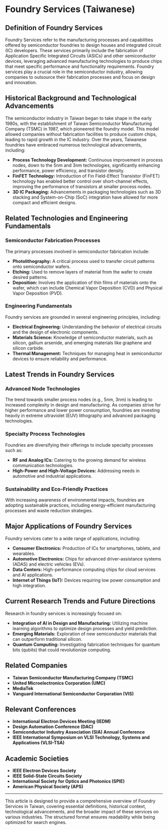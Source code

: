 # Foundry Services (Taiwanese)

## Definition of Foundry Services

Foundry Services refer to the manufacturing processes and capabilities offered by semiconductor foundries to design houses and integrated circuit (IC) developers. These services primarily include the fabrication of Application Specific Integrated Circuits (ASICs) and other semiconductor devices, leveraging advanced manufacturing technologies to produce chips that meet specific performance and functionality requirements. Foundry services play a crucial role in the semiconductor industry, allowing companies to outsource their fabrication processes and focus on design and innovation.

## Historical Background and Technological Advancements

The semiconductor industry in Taiwan began to take shape in the early 1980s, with the establishment of Taiwan Semiconductor Manufacturing Company (TSMC) in 1987, which pioneered the foundry model. This model allowed companies without fabrication facilities to produce custom chips, leading to rapid growth in the IC industry. Over the years, Taiwanese foundries have embraced numerous technological advancements, including:

- **Process Technology Development:** Continuous improvement in process nodes, down to the 5nm and 3nm technologies, significantly enhancing performance, power efficiency, and transistor density.
- **FinFET Technology:** Introduction of Fin Field-Effect Transistor (FinFET) technology has enabled better control over short-channel effects, improving the performance of transistors at smaller process nodes.
- **3D IC Packaging:** Advancements in packaging technologies such as 3D stacking and System-on-Chip (SoC) integration have allowed for more compact and efficient designs.

## Related Technologies and Engineering Fundamentals

### Semiconductor Fabrication Processes

The primary processes involved in semiconductor fabrication include:

- **Photolithography:** A critical process used to transfer circuit patterns onto semiconductor wafers.
- **Etching:** Used to remove layers of material from the wafer to create desired patterns.
- **Deposition:** Involves the application of thin films of materials onto the wafer, which can include Chemical Vapor Deposition (CVD) and Physical Vapor Deposition (PVD).

### Engineering Fundamentals

Foundry services are grounded in several engineering principles, including:

- **Electrical Engineering:** Understanding the behavior of electrical circuits and the design of electronic components.
- **Materials Science:** Knowledge of semiconductor materials, such as silicon, gallium arsenide, and emerging materials like graphene and silicon carbide.
- **Thermal Management:** Techniques for managing heat in semiconductor devices to ensure reliability and performance.

## Latest Trends in Foundry Services

### Advanced Node Technologies

The trend towards smaller process nodes (e.g., 5nm, 3nm) is leading to increased complexity in design and manufacturing. As companies strive for higher performance and lower power consumption, foundries are investing heavily in extreme ultraviolet (EUV) lithography and advanced packaging technologies.

### Specialty Process Technologies

Foundries are diversifying their offerings to include specialty processes such as:

- **RF and Analog ICs:** Catering to the growing demand for wireless communication technologies.
- **High-Power and High-Voltage Devices:** Addressing needs in automotive and industrial applications.

### Sustainability and Eco-Friendly Practices

With increasing awareness of environmental impacts, foundries are adopting sustainable practices, including energy-efficient manufacturing processes and waste reduction strategies.

## Major Applications of Foundry Services

Foundry services cater to a wide range of applications, including:

- **Consumer Electronics:** Production of ICs for smartphones, tablets, and wearables.
- **Automotive Electronics:** Chips for advanced driver-assistance systems (ADAS) and electric vehicles (EVs).
- **Data Centers:** High-performance computing chips for cloud services and AI applications.
- **Internet of Things (IoT):** Devices requiring low power consumption and high integration.

## Current Research Trends and Future Directions

Research in foundry services is increasingly focused on:

- **Integration of AI in Design and Manufacturing:** Utilizing machine learning algorithms to optimize design processes and yield prediction.
- **Emerging Materials:** Exploration of new semiconductor materials that can outperform traditional silicon.
- **Quantum Computing:** Investigating fabrication techniques for quantum bits (qubits) that could revolutionize computing.

## Related Companies

- **Taiwan Semiconductor Manufacturing Company (TSMC)**
- **United Microelectronics Corporation (UMC)**
- **MediaTek**
- **Vanguard International Semiconductor Corporation (VIS)**

## Relevant Conferences

- **International Electron Devices Meeting (IEDM)**
- **Design Automation Conference (DAC)**
- **Semiconductor Industry Association (SIA) Annual Conference**
- **IEEE International Symposium on VLSI Technology, Systems and Applications (VLSI-TSA)**

## Academic Societies

- **IEEE Electron Devices Society**
- **IEEE Solid-State Circuits Society**
- **International Society for Optics and Photonics (SPIE)**
- **American Physical Society (APS)**

---
This article is designed to provide a comprehensive overview of Foundry Services in Taiwan, covering essential definitions, historical context, technological advancements, and the broader impact of these services on various industries. The structured format ensures readability while being optimized for search engines.
